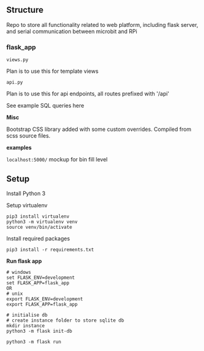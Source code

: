## Structure

Repo to store all functionality related to web platform, including flask server, and serial communication between microbit and RPi


### flask_app

`views.py`

Plan is to use this for template views

`api.py`

Plan is to use this for api endpoints, all routes prefixed with '/api'

See example SQL queries here

**Misc**

Bootstrap CSS library added with some custom overrides. Compiled from scss source files.

**examples**

`localhost:5000/` mockup for bin fill level


## Setup

Install Python 3

Setup virtualenv

```
pip3 install virtualenv
python3 -m virtualenv venv
source venv/bin/activate
```

Install required packages
```
pip3 install -r requirements.txt
```

**Run flask app**
```
# windows
set FLASK_ENV=development
set FLASK_APP=flask_app
OR
# unix
export FLASK_ENV=development
export FLASK_APP=flask_app

# initialise db
# create instance folder to store sqlite db
mkdir instance
python3 -m flask init-db

python3 -m flask run
```
